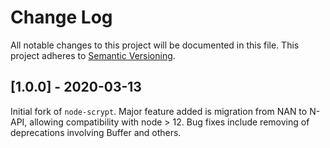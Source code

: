 # Change Log
All notable changes to this project will be documented in this file.
This project adheres to [Semantic Versioning](http://semver.org/).

## [1.0.0] - 2020-03-13
Initial fork of `node-scrypt`. Major feature added is migration from NAN to N-API, allowing compatibility with node > 12. Bug fixes include removing of deprecations involving Buffer and others.